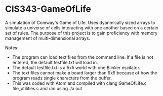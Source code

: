 # CIS343-GameOfLife

A simulation of Comway's Game of Life. Uses dyanmically sized arrays to simulate a universe of cells interacting with one another based on a certain set of rules. The purpose of this project is to gain proficiency with memory management of multi-dimensional arrays.

Notes:
- The program can load text files from the command line. If a file is not entered, the default testfile.txt will load in.
- The default testfile.txt is a 5x5 world with one Blinker oscilator.
- The text files cannot make a board larger than 9x9 because of how the program reads single characters from the buffer.
- This was coded with Atom and compiled with clang GameOfLife.c file_utilities.c and ran using ./a.out <filename>
